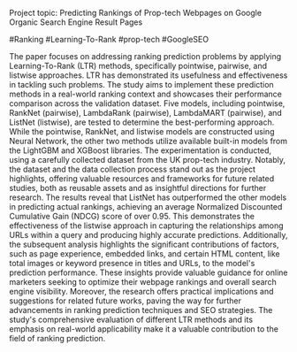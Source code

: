 Project topic: Predicting Rankings of Prop-tech Webpages on Google Organic Search Engine Result Pages

#Ranking #Learning-To-Rank #prop-tech #GoogleSEO

The paper focuses on addressing ranking prediction problems by applying Learning-To-Rank (LTR) methods, specifically pointwise, pairwise, and listwise approaches. LTR has demonstrated its usefulness and effectiveness in
tackling such problems. The study aims to implement these prediction methods in a real-world ranking context and showcases their performance comparison across the validation dataset. Five models, including pointwise,
RankNet (pairwise), LambdaRank (pairwise), LambdaMART (pairwise), and ListNet (listwise), are tested to determine the best-performing approach. While the pointwise, RankNet, and listwise models are constructed
using Neural Network, the other two methods utilize available built-in models from the LightGBM and XGBoost libraries. The experimentation is conducted, using a carefully collected dataset from the UK prop-tech industry. Notably,
the dataset and the data collection process stand out as the project highlights, offering valuable resources and frameworks for future related studies, both as reusable assets and as insightful directions for further research. The results
reveal that ListNet has outperformed the other models in predicting actual rankings, achieving an average Normalized Discounted Cumulative Gain (NDCG) score of over 0.95. This demonstrates the effectiveness of the listwise approach
in capturing the relationships among URLs within a query and producing highly accurate predictions. Additionally, the subsequent analysis highlights the significant contributions of factors, such as page experience, embedded links, and
certain HTML content, like total images or keyword presence in titles and URLs, to the model's prediction performance. These insights provide valuable guidance for online marketers seeking to optimize their webpage rankings and
overall search engine visibility. Moreover, the research offers practical implications and suggestions for related future works, paving the way for further advancements in ranking prediction techniques and SEO strategies. The study's
comprehensive evaluation of different LTR methods and its emphasis on real-world applicability make it a valuable contribution to the field of ranking prediction.
